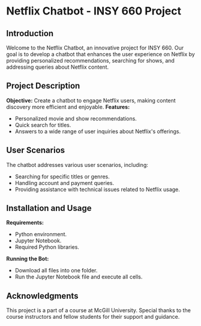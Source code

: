 # Netflix Chatbot - INSY 660 Project

## Introduction
Welcome to the Netflix Chatbot, an innovative project for INSY 660. Our goal is to develop a chatbot that enhances the user experience on Netflix by providing personalized recommendations, searching for shows, and addressing queries about Netflix content.

## Project Description
**Objective:** Create a chatbot to engage Netflix users, making content discovery more efficient and enjoyable.
**Features:**
- Personalized movie and show recommendations.
- Quick search for titles.
- Answers to a wide range of user inquiries about Netflix's offerings.

## User Scenarios
The chatbot addresses various user scenarios, including:
- Searching for specific titles or genres.
- Handling account and payment queries.
- Providing assistance with technical issues related to Netflix usage.

## Installation and Usage
**Requirements:**
- Python environment.
- Jupyter Notebook.
- Required Python libraries.

**Running the Bot:**
- Download all files into one folder.
- Run the Jupyter Notebook file and execute all cells.

## Acknowledgments
This project is a part of a course at McGill University. Special thanks to the course instructors and fellow students for their support and guidance.
